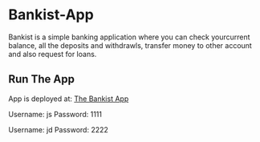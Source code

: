 # Bankist-App
Bankist is a simple banking application where you can check yourcurrent balance, all the deposits and withdrawls, transfer money to other account and also request for loans.

## Run The App
App is deployed at: [The Bankist App](https://bankist-app-sooty.vercel.app/)

Username: js
Password: 1111

Username: jd
Password: 2222
